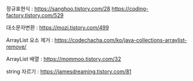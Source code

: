 
정규표현식 : https://sanghoo.tistory.com/28
            https://coding-factory.tistory.com/529

대소문자변환 : https://mozi.tistory.com/499

ArrayList 요소 제거 : https://codechacha.com/ko/java-collections-arraylist-remove/

ArrayList 배열 : https://mommoo.tistory.com/32

string 자르기 : https://jamesdreaming.tistory.com/81
